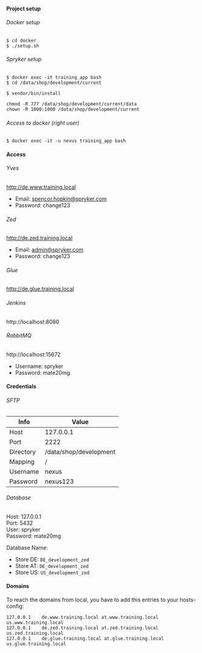  #### Project setup
 
 ###### Docker setup
 ```
$ cd docker
$ ./setup.sh
 ```

###### Spryker setup
```
$ docker exec -it training_app bash
$ cd /data/shop/development/current

$ vendor/bin/install

chmod -R 777 /data/shop/development/current/data
chown -R 1000:1000 /data/shop/development/current
```

###### Access to docker (right user)

```
$ docker exec -it -u nexus training_app bash
```


#### Access

###### Yves
http://de.www.training.local
- Email: spencor.hopkin@spryker.com
- Password: change123

###### Zed
http://de.zed.training.local
- Email: admin@spryker.com
- Password: change123

###### Glue
http://de.glue.training.local

###### Jenkins
http://localhost:8080  

###### ŔabbitMQ
http://localhost:15672
- Username: spryker
- Password: mate20mg

#### Credentials

###### SFTP

| Info | Value |
| ---- | ----- |
| Host | 127.0.0.1 |
| Port | 2222 |
| Directory | /data/shop/development |
| Mapping | / |
| Username | nexus |
| Password | nexus123 |


###### Database
Host: 127.0.0.1  
Port: 5432  
User: spryker  
Password: mate20mg  

Database Name:  
- Store DE: `DE_development_zed`
- Store AT: `DE_development_zed`
- Store US: `US_development_zed`


#### Domains

To reach the domains from local, you have to add this entries to your hosts-config:

```
127.0.0.1    de.www.training.local at.www.training.local us.www.training.local
127.0.0.1    de.zed.training.local at.zed.training.local us.zed.training.local
127.0.0.1    de.glue.training.local at.glue.training.local us.glue.training.local
```
